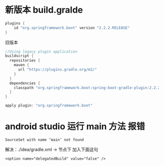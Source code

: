 # 新版本 build.gralde
```groovy
plugins {
    id "org.springframework.boot" version "2.2.2.RELEASE"
}
```
旧版本
```groovy
//Using legacy plugin application
buildscript {
  repositories {
    maven {
      url "https://plugins.gradle.org/m2/"
    }
  }
  dependencies {
    classpath "org.springframework.boot:spring-boot-gradle-plugin:2.2.2.RELEASE"
  }
}

apply plugin: "org.springframework.boot"
```

# android studio 运行 main 方法 报错
```
SourceSet with name ‘main‘ not found
```
解决：./idea/gradle.xml -> <GradleProjectSettings> 节点下 加入下面这句

```
<option name="delegatedBuild" value="false" />
```
    